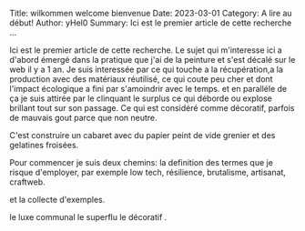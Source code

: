 Title: wilkommen welcome bienvenue
Date: 2023-03-01 
Category: A lire au début!
Author: yHel0
Summary: Ici est le premier article de cette recherche ...


Ici est le premier article de cette recherche.
Le sujet qui m'interesse ici a d'abord émergé dans la pratique que j'ai de la peinture et s'est décalé sur le web il y a 1 an.
Je suis interessée par ce qui touche a la récupération,a la production avec des matériaux réutilisé, ce qui coute peu cher et dont l'impact écologique a fini par s'amoindrir avec le temps.
et en paralléle de ça je suis attirée par le clinquant le surplus ce qui déborde ou explose brillant tout sur son passage. Ce qui est considéré comme décoratif, parfois de mauvais gout parce que non neutre.

C'est construire un cabaret avec du papier peint de vide grenier et des gelatines froisées.

Pour commencer je suis deux chemins: la definition des termes que je risque d'employer, par exemple low tech, résilience, brutalisme, artisanat, craftweb.

et la collecte d'exemples.

le luxe communal le superflu le décoratif .




